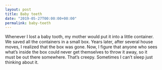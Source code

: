 ```yaml
---
layout: post
title: Baby teeth
date: "2019-05-27T00:00:00+00:00"
permalink: baby-teeth
---
```


Whenever I lost a baby tooth, my mother would put it into a little container. We saved all the containers in a small box. Years later, after several house moves, I realized that the box was gone. Now, I figure that anyone who sees what’s inside the box could never get themselves to throw it away, so it must be out there somewhere. That’s creepy. Sometimes I can’t sleep just thinking about it.
